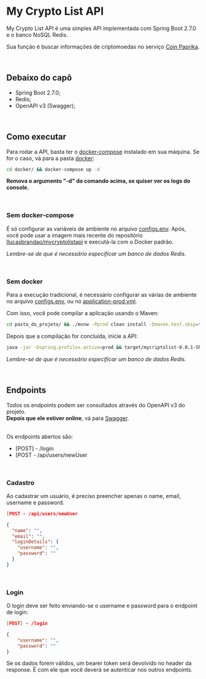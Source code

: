 # My Crypto List API

My Crypto List API é uma simples API implementada com Spring Boot 2.7.0 e o banco NoSQL Redis.

Sua função é buscar informações de criptomoedas no serviço [Coin Paprika](https://coinpaprika.com).

<br>

## Debaixo do capô

* Spring Boot 2.7.0;
* Redis;
* OpenAPI v3 (Swagger);

<br>

## Como executar

Para rodar a API, basta ter o [docker-compose](https://docs.docker.com/compose/) instalado em sua máquina. Se for o caso, vá para a pasta [docker](./docker): <br>

```bash
cd docker/ && docker-compose up -d
```

__Remova o argumento "-d" do comando acima, se quiser ver os logs do console.__

<br>

### Sem docker-compose

É só configurar as variáveis de ambiente no arquivo [configs.env](./env/configs.env). Após, você pode usar a imagem mais recente do repositório [llucasbrandao/mycryptolistapi](https://hub.docker.com/r/llucasbrandao/mycryptolistapi/tags) e executá-la com o Docker padrão.
<br>

_Lembre-se de que é necessário especificar um banco de dados Redis._

<br>

### Sem docker

Para a execução tradicional, é necessário configurar as várias de ambiente no arquivo [configs.env](./env/configs.env), ou no [application-prod.yml](./src/main/resources/application-prod.yml).
<br>

Com isso, você pode compilar a aplicação usando o Maven:

```bash
cd pasta_do_projeto/ && ./mvnw -Pprod clean install -Dmaven.test.skip=true
```
Depois que a compilação for concluída, inicie a API:

```bash
java -jar -Dspring.profiles.active=prod && target/mycriptolist-0.0.1-SNAPSHOT.jar
```
_Lembre-se de que é necessário especificar um banco de dados Redis._

<br>

## Endpoints
Todos os endpoints podem ser consultados através do OpenAPI v3 do projeto. <br> __Depois que ele estiver online__, vá para [Swagger](http://localhost:8080/docs/ui).

<br>
Os endpoints abertos são:

* [POST] - /login
* [POST - /api/users/newUser

<br>

### Cadastro
Ao cadastrar um usuário, é preciso preencher apenas o name, email, username e password.
```json
[POST - /api/users/newUser

{ 
  "name": "",
  "email": "",
  "loginDetails": {
    "username": "",
    "password": ""
  }
}
```
<br>

### Login
O login deve ser feito enviando-se o username e password para o endpoint de login:

```json
[POST] - /login

{
    "username": "",
    "password": ""
}
```

Se os dados forem válidos, um bearer token será devolvido no header da response. É com ele que você deverá se autenticar nos outros endpoints.
